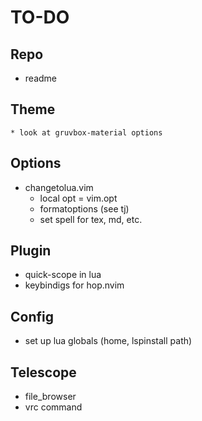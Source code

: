 # TO-DO

## Repo
  * readme

## Theme
	* look at gruvbox-material options

## Options
  * changetolua.vim
	* local opt = vim.opt
	* formatoptions (see tj)
	* set spell for tex, md, etc.

## Plugin
  * quick-scope in lua
  * keybindigs for hop.nvim
  
## Config
  * set up lua globals (home, lspinstall path)

## Telescope
  * file_browser
  * vrc command

